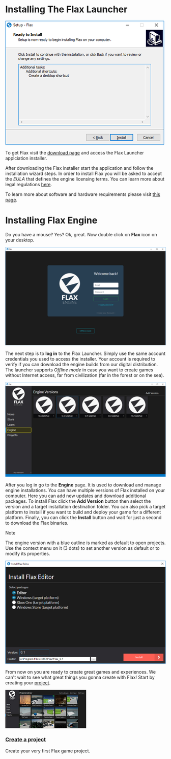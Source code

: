 # Installing The Flax Launcher

![Installing Flax](media/installing-flax.png)

To get Flax visit the [download page](http://flaxengine.com/download) and access the Flax Launcher applciation installer.

After downloading the Flax installer start the application and follow the installation wizard steps. In order to install Flax you will be asked to accept the *EULA* that defines the engine licensing terms. You can learn more about legal regulations [here](http://flaxengine.com/licensing).

To learn more about software and hardware requirements please visit [this page](requirements.md).

# Installing Flax Engine

Do you have a mouse? Yes? Ok, great. Now double click on **Flax** icon on your desktop.

![Login To Flax Launcher](media/flax-launcher-login.png)

The next step is to **log in** to the Flax Launcher. Simply use the same account credentials you used to access the installer. Your account is required to verify if you can download the engine builds from our digital distribution. The launcher supports *Offline mode* in case you want to create games without Internet access, far from civilization (far in the forest or on the sea).

![Open Launcher](media/launcher-engine.jpg)

After you log in go to the **Engine** page. It is used to download and manage engine installations. You can have multiple versions of Flax installed on your computer. Here you can add new updates and download additional packages. To install Flax click the **Add Version** button then select the version and a target installation destination folder. You can also pick a target platform to install if you want to build and deploy your game for a different platform. Finally, you can click the **Install** button and wait for just a second to download the Flax binaries.

> [!Note]
> The engine version with a blue outline is marked as default to open projects. Use the context menu on it (3 dots) to set another version as default or to modify its properties.

![Download Flax](media/download-flax.jpg)

From now on you are ready to create great games and experiences. We can't wait to see what great things you gonna create with Flax! Start by creating your [project](create-a-project.md).

<div class="frontpage">

<div class="frontpage-section">
<a href="create-a-project.md"><img src="media/create-a-project-icon.jpg"></a>
<h3><a href="create-a-project.md">Create a project</a></h3>
<p>Create your very first Flax game project.</p>
</div>

</div>
